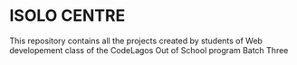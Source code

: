 
# ISOLO CENTRE
This repository contains all the projects created by students of Web developement class of the CodeLagos Out of School program Batch Three

